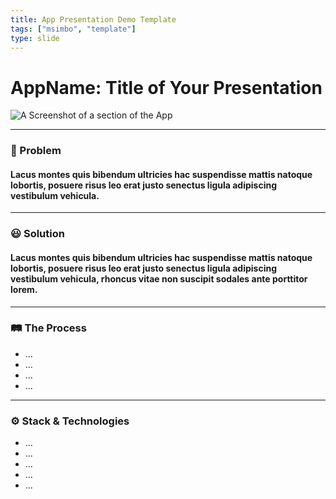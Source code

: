```yaml
---
title: App Presentation Demo Template
tags: ["msimbo", "template"]
type: slide
---
```


# AppName: Title of Your Presentation
<!-- A Screenshot of a section of the App) -->
![A Screenshot of a section of the App](https://i.imgur.com/CiWmlur.png)

---

### 🤔 Problem 
<!-- Share a brief detail on the problem you're trying to solve) -->
#### Lacus montes quis bibendum ultricies hac suspendisse mattis natoque lobortis, posuere risus leo erat justo senectus ligula adipiscing vestibulum vehicula.

---

### 😃 Solution
<!-- Share your brief solution to this problem, your description should be non-technical) -->
#### Lacus montes quis bibendum ultricies hac suspendisse mattis natoque lobortis, posuere risus leo erat justo senectus ligula adipiscing vestibulum vehicula, rhoncus vitae non suscipit sodales ante porttitor lorem.

---

### 🛤️ The Process
<!-- itemized the key parts of your process for building this app (framed around the milestones) -->
- ...
- ...
- ...
- ...

---

<!-- itemized the techologies your used -->
### ⚙️ Stack & Technologies
- ...
- ...
- ...
- ...
- ...